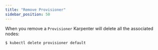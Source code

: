 ```yaml
---
title: "Remove Provisioner"
sidebar_position: 50
---
```


When you remove a `Provisioner` Karpenter will delete all the associated nodes:

```bash timeout=180 hook=karpenter-remove
$ kubectl delete provisioner default
```